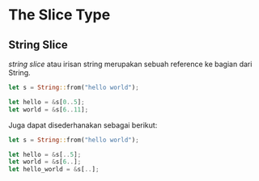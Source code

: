 # The Slice Type

## String Slice

*string slice* atau irisan string merupakan sebuah reference ke bagian dari String.

```rust
let s = String::from("hello world");

let hello = &s[0..5];
let world = &s[6..11];
```

Juga dapat disederhanakan sebagai berikut:

```rust
let s = String::from("hello world");

let hello = &s[..5];
let world = &s[6..];
let hello_world = &s[..];
```

